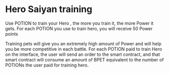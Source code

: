 # Hero Saiyan training

Use POTION to train your Hero , the more you train it, the more Power it gets. For each POTION you use to train hero, you will receive 50 Power points

Training pets will give you an extremely high amount of Power and will help you be more competitive in each battle. For each POTION paid to train Hero on the interface, the user will send an order to the smart contract, and that smart contract will consume an amount of BPET equivalent to the number of POTIONs the user paid for training hero.
